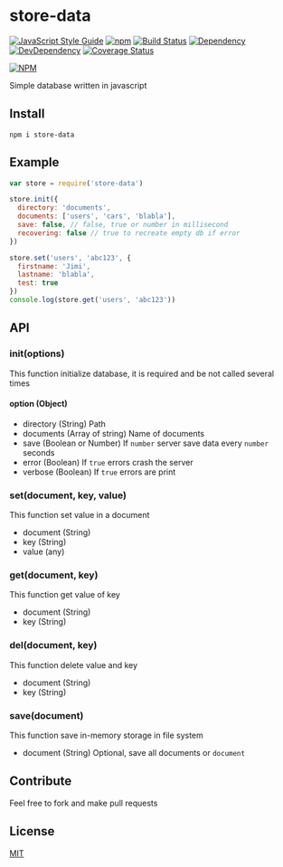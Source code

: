 # store-data
[![JavaScript Style Guide](https://img.shields.io/badge/code_style-standard-brightgreen.svg)](https://standardjs.com)
[![npm](https://img.shields.io/npm/l/store-data.svg)](https://github.com/ItsJimi/store-data/blob/master/LICENSE)
[![Build Status](https://travis-ci.org/ItsJimi/store-data.svg?branch=master)](https://travis-ci.org/ItsJimi/store-data)
[![Dependency](https://david-dm.org/ItsJimi/store-data.svg)](https://david-dm.org/ItsJimi/store-data)
[![DevDependency](https://david-dm.org/ItsJimi/store-data/dev-status.svg)](https://david-dm.org/ItsJimi/store-data?type=dev)
[![Coverage Status](https://coveralls.io/repos/github/ItsJimi/store-data/badge.svg?branch=master)](https://coveralls.io/github/ItsJimi/store-data?branch=master)

[![NPM](https://nodei.co/npm/store-data.png?compact=true)](https://nodei.co/npm/store-data/)

Simple database written in javascript

## Install
```
npm i store-data
```

## Example
```javascript
var store = require('store-data')

store.init({
  directory: 'documents',
  documents: ['users', 'cars', 'blabla'],
  save: false, // false, true or number in millisecond
  recovering: false // true to recreate empty db if error
})

store.set('users', 'abc123', {
  firstname: 'Jimi',
  lastname: 'blabla',
  test: true
})
console.log(store.get('users', 'abc123'))
```

## API

### init(options)
This function initialize database, it is required and be not called several times

#### option (Object)
- directory (String) Path
- documents (Array of string) Name of documents
- save (Boolean or Number) If ```number``` server save data every ```number``` seconds
- error (Boolean) If ```true``` errors crash the server
- verbose (Boolean) If ```true``` errors are print

### set(document, key, value)
This function set value in a document

- document (String)
- key (String)
- value (any)

### get(document, key)
This function get value of key

- document (String)
- key (String)

### del(document, key)
This function delete value and key

- document (String)
- key (String)

### save(document)
This function save in-memory storage in file system

- document (String) Optional, save all documents or ```document```

## Contribute
Feel free to fork and make pull requests

## License
[MIT](https://github.com/ItsJimi/store-data/blob/master/LICENSE)
